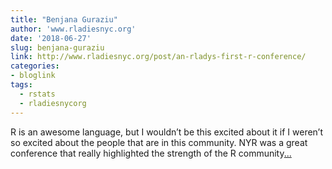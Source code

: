 ```yaml
---
title: "Benjana Guraziu"
author: 'www.rladiesnyc.org'
date: '2018-06-27'
slug: benjana-guraziu
link: http://www.rladiesnyc.org/post/an-rladys-first-r-conference/
categories:
- bloglink
tags:
  - rstats
  - rladiesnycorg
---
```


R is an awesome language, but I wouldn’t be this excited about it if I weren’t so excited about the people that are in this community. NYR was a great conference that really highlighted the strength of the R community[... <i class="fas fa-external-link-alt"></i>](http://www.rladiesnyc.org/post/an-rladys-first-r-conference/)

